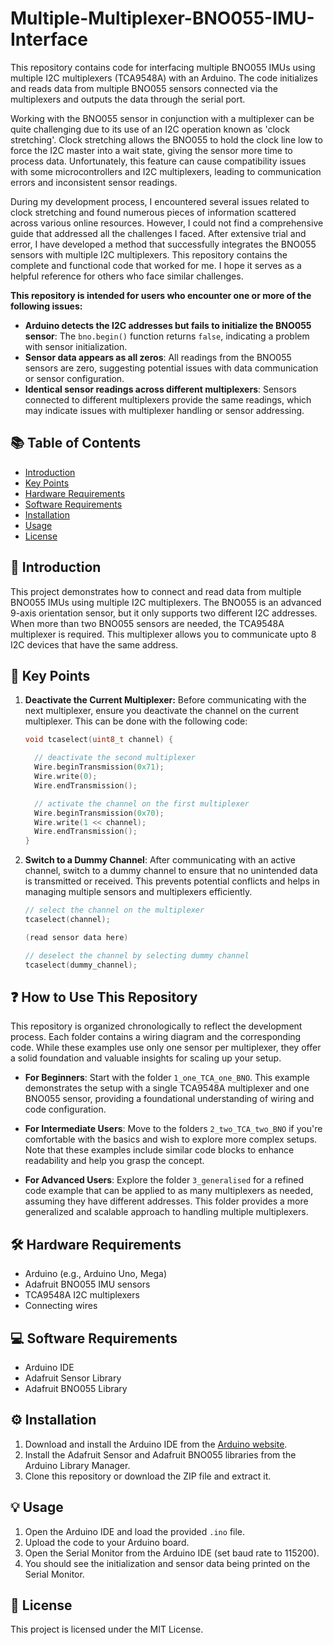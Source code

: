 # Multiple-Multiplexer-BNO055-IMU-Interface

This repository contains code for interfacing multiple BNO055 IMUs using multiple I2C multiplexers (TCA9548A) with an Arduino. The code initializes and reads data from multiple BNO055 sensors connected via the multiplexers and outputs the data through the serial port.

Working with the BNO055 sensor in conjunction with a multiplexer can be quite challenging due to its use of an I2C operation known as 'clock stretching'. Clock stretching allows the BNO055 to hold the clock line low to force the I2C master into a wait state, giving the sensor more time to process data. Unfortunately, this feature can cause compatibility issues with some microcontrollers and I2C multiplexers, leading to communication errors and inconsistent sensor readings.

During my development process, I encountered several issues related to clock stretching and found numerous pieces of information scattered across various online resources. However, I could not find a comprehensive guide that addressed all the challenges I faced. After extensive trial and error, I have developed a method that successfully integrates the BNO055 sensors with multiple I2C multiplexers. This repository contains the complete and functional code that worked for me. I hope it serves as a helpful reference for others who face similar challenges.

**This repository is intended for users who encounter one or more of the following issues:**

- **Arduino detects the I2C addresses but fails to initialize the BNO055 sensor**: The `bno.begin()` function returns `false`, indicating a problem with sensor initialization.
- **Sensor data appears as all zeros**: All readings from the BNO055 sensors are zero, suggesting potential issues with data communication or sensor configuration.
- **Identical sensor readings across different multiplexers**: Sensors connected to different multiplexers provide the same readings, which may indicate issues with multiplexer handling or sensor addressing.

## 📚 Table of Contents
- [Introduction](#introduction)
- [Key Points](#key-points)
- [Hardware Requirements](#hardware-requirements)
- [Software Requirements](#software-requirements)
- [Installation](#installation)
- [Usage](#usage)
- [License](#license)

## 🚀 Introduction

This project demonstrates how to connect and read data from multiple BNO055 IMUs using multiple I2C multiplexers. The BNO055 is an advanced 9-axis orientation sensor, but it only supports two different I2C addresses. When more than two BNO055 sensors are needed, the TCA9548A multiplexer is required. This multiplexer allows you to communicate upto 8 I2C devices that have the same address.

## 🔑 Key Points

1. **Deactivate the Current Multiplexer:** Before communicating with the next multiplexer, ensure you deactivate the channel on the current multiplexer. This can be done with the following code:
   
   ```cpp
   void tcaselect(uint8_t channel) {

     // deactivate the second multiplexer
     Wire.beginTransmission(0x71);
     Wire.write(0);
     Wire.endTransmission();

     // activate the channel on the first multiplexer
     Wire.beginTransmission(0x70);
     Wire.write(1 << channel);
     Wire.endTransmission();
   }

2. **Switch to a Dummy Channel**: After communicating with an active channel, switch to a dummy channel to ensure that no unintended data is transmitted or received. This prevents potential conflicts and helps in managing multiple sensors and multiplexers efficiently.

   ```cpp
   // select the channel on the multiplexer
   tcaselect(channel);
   
   (read sensor data here)
   
   // deselect the channel by selecting dummy channel
   tcaselect(dummy_channel);

## ❓ How to Use This Repository

This repository is organized chronologically to reflect the development process. Each folder contains a wiring diagram and the corresponding code. While these examples use only one sensor per multiplexer, they offer a solid foundation and valuable insights for scaling up your setup.

- **For Beginners**: Start with the folder `1_one_TCA_one_BNO`. This example demonstrates the setup with a single TCA9548A multiplexer and one BNO055 sensor, providing a foundational understanding of wiring and code configuration.

- **For Intermediate Users**: Move to the folders `2_two_TCA_two_BNO` if you're comfortable with the basics and wish to explore more complex setups. Note that these examples include similar code blocks to enhance readability and help you grasp the concept.

- **For Advanced Users**: Explore the folder `3_generalised` for a refined code example that can be applied to as many multiplexers as needed, assuming they have different addresses. This folder provides a more generalized and scalable approach to handling multiple multiplexers.

## 🛠️ Hardware Requirements

- Arduino (e.g., Arduino Uno, Mega)
- Adafruit BNO055 IMU sensors
- TCA9548A I2C multiplexers
- Connecting wires

## 💻 Software Requirements

- Arduino IDE
- Adafruit Sensor Library
- Adafruit BNO055 Library

## ⚙️ Installation

1. Download and install the Arduino IDE from the [Arduino website](https://www.arduino.cc/en/software).
2. Install the Adafruit Sensor and Adafruit BNO055 libraries from the Arduino Library Manager.
3. Clone this repository or download the ZIP file and extract it.

## 💡 Usage

1. Open the Arduino IDE and load the provided `.ino` file.
2. Upload the code to your Arduino board.
3. Open the Serial Monitor from the Arduino IDE (set baud rate to 115200).
4. You should see the initialization and sensor data being printed on the Serial Monitor.

## 📝 License

This project is licensed under the MIT License.
